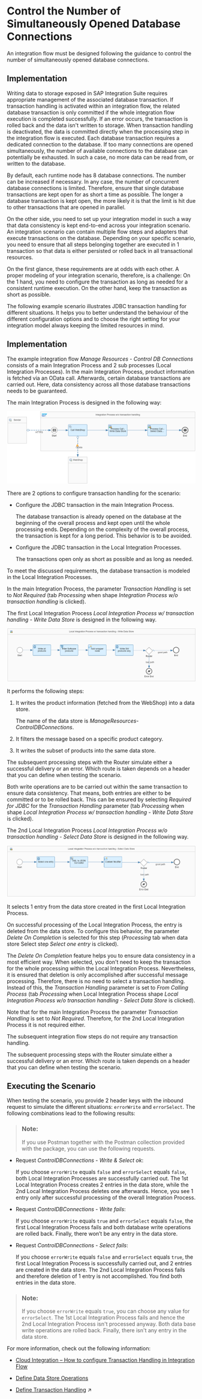<!-- loio90628e9aa78f49c29abaecb77553614c -->

# Control the Number of Simultaneously Opened Database Connections

An integration flow must be designed following the guidance to control the number of simultaneously opened database connections.



<a name="loio90628e9aa78f49c29abaecb77553614c__section_jys_p3q_tjb"/>

## Implementation

Writing data to storage exposed in SAP Integration Suite requires appropriate management of the associated database transaction. If transaction handling is activated within an integration flow, the related database transaction is only committed if the whole integration flow execution is completed successfully. If an error occurs, the transaction is rolled back and the data isn't written to storage. When transaction handling is deactivated, the data is committed directly when the processing step in the integration flow is executed. Each database transaction requires a dedicated connection to the database. If too many connections are opened simultaneously, the number of available connections to the database can potentially be exhausted. In such a case, no more data can be read from, or written to the database.

By default, each runtime node has 8 database connections. The number can be increased if necessary. In any case, the number of concurrent database connections is limited. Therefore, ensure that single database transactions are kept open for as short a time as possible. The longer a database transaction is kept open, the more likely it is that the limit is hit due to other transactions that are opened in parallel.

On the other side, you need to set up your integration model in such a way that data consistency is kept end-to-end across your integration scenario. An integration scenario can contain multiple flow steps and adapters that execute transactions on the database. Depending on your specific scenario, you need to ensure that all steps belonging together are executed in 1 transaction so that data is either persisted or rolled back in all transactional resources.

On the first glance, these requirements are at odds with each other. A proper modeling of your integration scenario, therefore, is a challenge: On the 1 hand, you need to configure the transaction as long as needed for a consistent runtime execution. On the other hand, keep the transaction as short as possible.

The following example scenario illustrates JDBC transaction handling for different situations. It helps you to better understand the behaviour of the different configuration options and to choose the right setting for your integration model always keeping the limited resources in mind.



<a name="loio90628e9aa78f49c29abaecb77553614c__section_zgl_bcw_glb"/>

## Implementation

The example integration flow *Manage Resources - Control DB Connections* consists of a main Integration Process and 2 sub processes \(Local Integration Processes\). In the main Integration Process, product information is fetched via an OData call. Afterwards, certain database transactions are carried out. Here, data consistency across all those database transactions needs to be guaranteed.

The main Integration Process is designed in the following way:

![](images/Contreol_DB_Connections_Main_aa48f83.png)

There are 2 options to configure transaction handling for the scenario:

-   Configure the JDBC transaction in the main Integration Process.

    The database transaction is already opened on the database at the beginning of the overall process and kept open until the whole processing ends. Depending on the complexity of the overall process, the transaction is kept for a long period. This behavior is to be avoided.

-   Configure the JDBC transaction in the Local Integration Processes.

    The transactions open only as short as possible and as long as needed.


To meet the discussed requirements, the database transaction is modeled in the Local Integration Processes.

In the main Integration Process, the parameter *Transaction Handling* is set to *Not Required* \(tab *Processing* when shape *Integration Process w/o transaction handling* is clicked\).

The first Local Integration Process *Local Integration Process w/ transaction handling - Write Data Store* is designed in the following way.

![](images/DB_Transactions_Local_1_f3bf341.png)

It performs the following steps:

1.  It writes the product information \(fetched from the WebShop\) into a data store.

    The name of the data store is *ManageResources-ControlDBConnections*.

2.  It filters the message based on a specific product category.

3.  It writes the subset of products into the same data store.


The subsequent processing steps with the Router simulate either a successful delivery or an error. Which route is taken depends on a header that you can define when testing the scenario.

Both write operations are to be carried out within the same transaction to ensure data consistency. That means, both entries are either to be committed or to be rolled back. This can be ensured by selecting *Required for JDBC* for the *Transaction Handling* parameter \(tab *Processing* when shape *Local Integration Process w/ transaction handling - Write Data Store* is clicked\).

The 2nd Local Integration Process *Local Integration Process w/o transaction handling - Select Data Store* is designed in the following way.

![](images/Transactions_Local_2_f2c8008.png)

It selects 1 entry from the data store created in the first Local Integration Process.

On successful processing of the Local Integration Process, the entry is deleted from the data store. To configure this behavior, the parameter *Delete On Completion* is selected for this step \(*Processing* tab when data store Select step *Select one entry* is clicked\).

The *Delete On Completion* feature helps you to ensure data consistency in a most efficient way. When selected, you don't need to keep the transaction for the whole processing within the Local Integration Process. Nevertheless, it is ensured that deletion is only accomplished after successful message processing. Therefore, there is no need to select a transaction handling. Instead of this, the *Transaction Handling* parameter is set to *From Calling Process* \(tab *Processing* when Local Integration Process shape *Local Integration Process w/o transaction handling - Select Data Store* is clicked\).

Note that for the main Integration Process the parameter *Transaction Handling* is set to *Not Required*. Therefore, for the 2nd Local Integration Process it is not required either.

The subsequent integration flow steps do not require any transaction handling.

The subsequent processing steps with the Router simulate either a successful delivery or an error. Which route is taken depends on a header that you can define when testing the scenario.



<a name="loio90628e9aa78f49c29abaecb77553614c__section_qpp_nhw_glb"/>

## Executing the Scenario

When testing the scenario, you provide 2 header keys with the inbound request to simulate the different situations: `errorWrite` and `errorSelect`. The following combinations lead to the following results:

> ### Note:  
> If you use Postman together with the Postman collection provided with the package, you can use the following requests.

-   Request *ControlDBConnections - Write & Select ok*:

    If you choose `errorWrite` equals `false` and `errorSelect` equals `false`, both Local Integration Processes are successfully carried out. The 1st Local Integration Process creates 2 entries in the data store, while the 2nd Local Integration Process deletes one afterwards. Hence, you see 1 entry only after successful processing of the overall Integration Process.

-   Request *ControlDBConnections - Write fails*:

    If you choose `errorWrite` equals `true` and `errorSelect` equals `false`, the first Local Integration Process fails and both database write operations are rolled back. Finally, there won’t be any entry in the data store.

-   Request *ControlDBConnections - Select fails*:

    If you choose `errorWrite` equals `false` and `errorSelect` equals `true`, the first Local Integration Process is successfully carried out, and 2 entries are created in the data store. The 2nd Local Integration Process fails and therefore deletion of 1 entry is not accomplished. You find both entries in the data store.


> ### Note:  
> If you choose `errorWrite` equals `true`, you can choose any value for `errorSelect`. The 1st Local Integration Process fails and hence the 2nd Local Integration Process isn't processed anyway. Both data base write operations are rolled back. Finally, there isn't any entry in the data store.

For more information, check out the following information:

-   [Cloud Integration – How to configure Transaction Handling in Integration Flow](https://blogs.sap.com/2017/05/31/cloud-integration-how-to-configure-transaction-handling-in-integration-flow/)

-   [Define Data Store Operations](define-data-store-operations-79f63a4.md)

-   [Define Transaction Handling](https://help.sap.com/viewer/987273656c2f47d2aca4e0bfce26c594/IAT/en-US/2a5d4bc3b5da46df84b26ac96450587b.html "You can configure transaction handling on integration process or local integration process level.") :arrow_upper_right:


